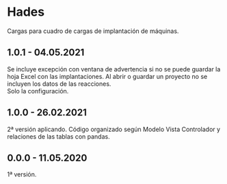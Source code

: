 # Hades

Cargas para cuadro de cargas de implantación de máquinas.

## 1.0.1 - 04.05.2021

Se incluye excepción con ventana de advertencia si no se puede guardar la \
hoja Excel con las implantaciones.
Al abrir o guardar un proyecto no se incluyen los datos de las reacciones. \
Solo la configuración.

## 1.0.0 - 26.02.2021

2ª versión aplicando. Código organizado según Modelo Vista Controlador y \
relaciones de las tablas con pandas.
        
## 0.0.0 - 11.05.2020

1ª versión.
